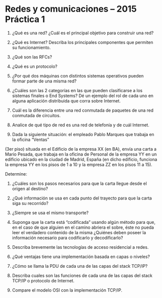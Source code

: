Redes y comunicaciones – 2015 Práctica 1
========================================


1. ¿Qué es una red? ¿Cuál es el principal objetivo para construir una red?

2. ¿Qué es Internet? Describa los principales componentes que permiten su
funcionamiento.

3. ¿Qué son las RFCs?

4. ¿Qué es un protocolo?

5. ¿Por qué dos máquinas con distintos sistemas operativos pueden formar parte
de una misma red?

6. ¿Cuáles son las 2 categorías en las que pueden clasificarse a los sistemas
finales o End Systems? Dé un ejemplo del rol de cada uno en alguna aplicación
distribuida que corra sobre Internet.

7. Cuál es la diferencia entre una red conmutada de paquetes de una red
conmutada de circuitos.

8. Analice de qué tipo de red es una red de telefonía y de cuál Internet.

9. Dada la siguiente situación: el empleado Pablo Marques que trabaja en la
oficina “Ventas”

  (3er piso) situada en el Edificio de la empresa XX (en BA), envía una carta a
  Mario Pesada, que trabaja en la oficina de Personal de la empresa YY en un
  edificio ubicado en la ciudad de Madrid, España (en dicho edificio, funciona la
  empresa YY en los pisos de 1 a 10 y la empresa ZZ en los pisos 11 a 15).

  Determine:

  1. ¿Cuáles son los pasos necesarios para que la carta llegue desde el origen al destino?

  2. ¿Qué información se usa en cada punto del trayecto para que la carta siga su recorrido?

  3. ¿Siempre se usa el mismo transporte?

  4. Suponga que la carta está “codificada” usando algún método para que, en el
  caso de que alguien en el camino abriera el sobre, éste no pueda leer el
  verdadero contenido de la misma ¿Quiénes deben poseer la información
  necesario para codificarlo y decodificarlo?

10. Describa brevemente las tecnologías de acceso residencial a redes.

11. ¿Qué ventajas tiene una implementación basada en capas o niveles?

12. ¿Cómo se llama la PDU de cada una de las capas del stack TCP/IP?

13. Describa cuales son las funciones de cada una de las capas del stack TCP/IP
o protocolo de Internet.

14. Compare el modelo OSI con la implementación TCP/IP.

